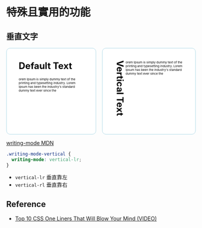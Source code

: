 # 特殊且實用的功能

## 垂直文字

<style>
#card {
  border-radius: 10px;
  border: 1px solid lightblue;
  background: white;
  padding: 2rem;
}
.text-black {
  color: black;
}
.card__title {
  font-size: 1.5rem;
  font-weight: bold;
  margin-bottom: 1rem;
}
.card__content {
  font-size: .5rem;
}
.writing-mode-vertical {
  writing-mode: vertical-lr;
}
.d-flex {
  display: flex;
}
.mr-1 {
  margin-right: 1rem;
}
</style>

<div class="d-flex">
  <div id="card" class="mr-1">
    <div class="card__title text-black">
    Default Text
    </div>
    <div class="card__content text-black">
      orem Ipsum is simply dummy text of the printing and typesetting industry. Lorem Ipsum has been the industry's standard dummy text ever since the 
    </div>
  </div>

  <div id="card" class="d-flex">
    <div class="card__title text-black writing-mode-vertical">
    Vertical Text
    </div>
    <div class="card__content text-black">
      orem Ipsum is simply dummy text of the printing and typesetting industry. Lorem Ipsum has been the industry's standard dummy text ever since the 
    </div>
  </div>
</div>

[writing-mode MDN](https://developer.mozilla.org/en-US/docs/Web/CSS/writing-mode)

```css {2}
.writing-mode-vertical {
  writing-mode: vertical-lr;
}
```
- `vertical-lr` 垂直靠左
- `vertical-rl` 垂直靠右


## Reference
- [Top 10 CSS One Liners That Will Blow Your Mind (VIDEO)](https://www.youtube.com/watch?v=Xc6G3oV24yE)